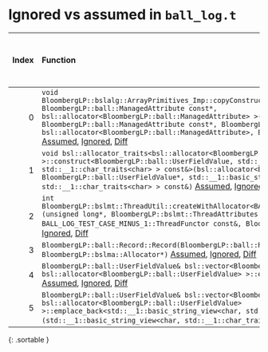 # Ignored vs assumed in `ball_log.t`

<script src="../sorttable.js"></script>
|   Index | Function                                                                                                                                                                                                                                                                                                                                                                                                                                                                                          |   Difference in number of lines |   Function size difference in bytes |   Number of lines in assumed build | Number of bytes in assumed build   |   Number of lines in ignored build | Number of bytes in ignored build   |
|--------:|:--------------------------------------------------------------------------------------------------------------------------------------------------------------------------------------------------------------------------------------------------------------------------------------------------------------------------------------------------------------------------------------------------------------------------------------------------------------------------------------------------|--------------------------------:|------------------------------------:|-----------------------------------:|:-----------------------------------|-----------------------------------:|:-----------------------------------|
|       0 | `void BloombergLP::bslalg::ArrayPrimitives_Imp::copyConstruct<BloombergLP::ball::ManagedAttribute, BloombergLP::ball::ManagedAttribute const*, bsl::allocator<BloombergLP::ball::ManagedAttribute> >(BloombergLP::ball::ManagedAttribute*, BloombergLP::ball::ManagedAttribute const*, BloombergLP::ball::ManagedAttribute const*, bsl::allocator<BloombergLP::ball::ManagedAttribute>, BloombergLP::bslmf::MetaInt<0>*)` [Assumed](0.assume.s.txt), [Ignored](0.none.s.txt), [Diff](0.diff.html) |                              15 |                                  64 |                                272 | 4,831,952                          |                                208 | 4,833,024                          |
|       1 | `void bsl::allocator_traits<bsl::allocator<BloombergLP::ball::UserFieldValue> >::construct<BloombergLP::ball::UserFieldValue, std::__1::basic_string_view<char, std::__1::char_traits<char> > const&>(bsl::allocator<BloombergLP::ball::UserFieldValue>&, BloombergLP::ball::UserFieldValue*, std::__1::basic_string_view<char, std::__1::char_traits<char> > const&)` [Assumed](1.assume.s.txt), [Ignored](1.none.s.txt), [Diff](1.diff.html)                                                    |                              -3 |                                  16 |                                192 | 4,819,664                          |                                176 | 4,820,080                          |
|       2 | `int BloombergLP::bslmt::ThreadUtil::createWithAllocator<BALL_LOG_TEST_CASE_MINUS_1::ThreadFunctor>(unsigned long*, BloombergLP::bslmt::ThreadAttributes const&, BALL_LOG_TEST_CASE_MINUS_1::ThreadFunctor const&, BloombergLP::bslma::Allocator*)` [Assumed](2.assume.s.txt), [Ignored](2.none.s.txt), [Diff](2.diff.html)                                                                                                                                                                       |                              -6 |                                 -16 |                                320 | 4,838,608                          |                                336 | 4,839,760                          |
|       3 | `BloombergLP::ball::Record::Record(BloombergLP::ball::Record const&, BloombergLP::bslma::Allocator*)` [Assumed](3.assume.s.txt), [Ignored](3.none.s.txt), [Diff](3.diff.html)                                                                                                                                                                                                                                                                                                                     |                             -24 |                                 -80 |                                624 | 4,817,728                          |                                704 | 4,817,664                          |
|       4 | `BloombergLP::ball::UserFieldValue& bsl::vector<BloombergLP::ball::UserFieldValue, bsl::allocator<BloombergLP::ball::UserFieldValue> >::emplace_back<long long&>(long long&)` [Assumed](4.assume.s.txt), [Ignored](4.none.s.txt), [Diff](4.diff.html)                                                                                                                                                                                                                                             |                             -98 |                                -336 |                                560 | 4,820,624                          |                                896 | 4,821,200                          |
|       5 | `BloombergLP::ball::UserFieldValue& bsl::vector<BloombergLP::ball::UserFieldValue, bsl::allocator<BloombergLP::ball::UserFieldValue> >::emplace_back<std::__1::basic_string_view<char, std::__1::char_traits<char> > const&>(std::__1::basic_string_view<char, std::__1::char_traits<char> > const&)` [Assumed](5.assume.s.txt), [Ignored](5.none.s.txt), [Diff](5.diff.html)                                                                                                                     |                             -98 |                                -336 |                                480 | 4,819,184                          |                                816 | 4,819,264                          |
{: .sortable }
